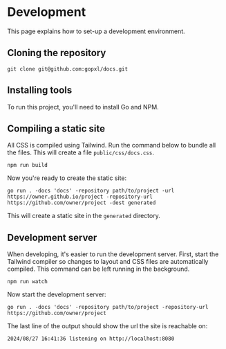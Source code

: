 # Development

This page explains how to set-up a development environment.

## Cloning the repository

```shell
git clone git@github.com:gopxl/docs.git
```

## Installing tools
To run this project, you'll need to install Go and NPM.

## Compiling a static site

All CSS is compiled using Tailwind. Run the command below to
bundle all the files. This will create a file `public/css/docs.css`.
```shell
npm run build
```

Now you're ready to create the static site:
```shell
go run . -docs 'docs' -repository path/to/project -url https://owner.github.io/project -repository-url https://github.com/owner/project -dest generated
```
This will create a static site in the `generated` directory.

## Development server

When developing, it's easier to run the development server.
First, start the Tailwind compiler so changes to layout and CSS
files are automatically compiled. This command can be left running
in the background.

```shell
npm run watch
```

Now start the development server:
```shell
go run . -docs 'docs' -repository path/to/project -repository-url https://github.com/owner/project
```

The last line of the output should show the url the site is reachable on:
```
2024/08/27 16:41:36 listening on http://localhost:8080
```